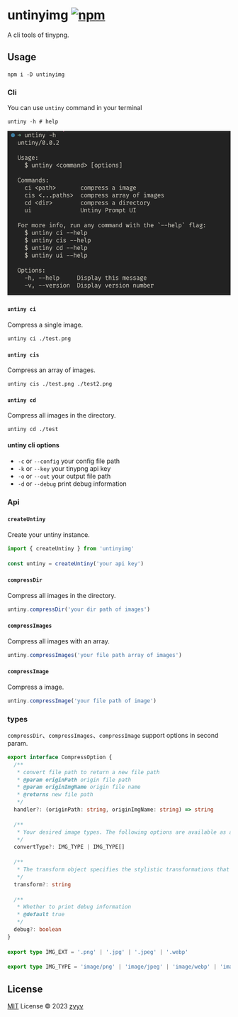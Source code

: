 # untinyimg [![npm](https://img.shields.io/npm/v/untinyimg.svg)](https://npmjs.com/package/untinyimg)

A cli tools of tinypng.

## Usage
```shell
npm i -D untinyimg
```

### Cli

You can use `untiny` command in your terminal

```shell
untiny -h # help
```
![untiny help](./public/commondLine.png)

#### `untiny ci`
Compress a single image.

```shell
untiny ci ./test.png
```

#### `untiny cis`
Compress an array of images.

```shell
untiny cis ./test.png ./test2.png
```

#### `untiny cd`
Compress all images in the directory.

```shell
untiny cd ./test
```

#### untiny cli options

- `-c` or `--config` your config file path
- `-k` or `--key` your tinypng api key
- `-o` or `--out` your output file path
- `-d` or `--debug` print debug information

### Api

#### `createUntiny`
Create your untiny instance.

```ts
import { createUntiny } from 'untinyimg'

const untiny = createUntiny('your api key')
```

#### `compressDir`
Compress all images in the directory.

```ts
untiny.compressDir('your dir path of images')
```

#### `compressImages`
Compress all images with an array.

```ts
untiny.compressImages('your file path array of images')
```

#### `compressImage`
Compress a image.

```ts
untiny.compressImage('your file path of image')
```

### types
`compressDir`、`compressImages`、`compressImage` support options in second param.

```ts
export interface CompressOption {
  /**
   * convert file path to return a new file path
   * @param originPath origin file path
   * @param originImgName origin file name
   * @returns new file path
   */
  handler?: (originPath: string, originImgName: string) => string

  /**
   * Your desired image types. The following options are available as a type:
   */
  convertType?: IMG_TYPE | IMG_TYPE[]

  /**
   * The transform object specifies the stylistic transformations that will be applied to your image
   */
  transform?: string

  /**
   * Whether to print debug information
   * @default true
   */
  debug?: boolean
}

export type IMG_EXT = '.png' | '.jpg' | '.jpeg' | '.webp'

export type IMG_TYPE = 'image/png' | 'image/jpeg' | 'image/webp' | 'image/jpg' | '*/*'
```

## License

[MIT](./LICENSE) License © 2023 [zyyv](https://github.com/zyyv)
